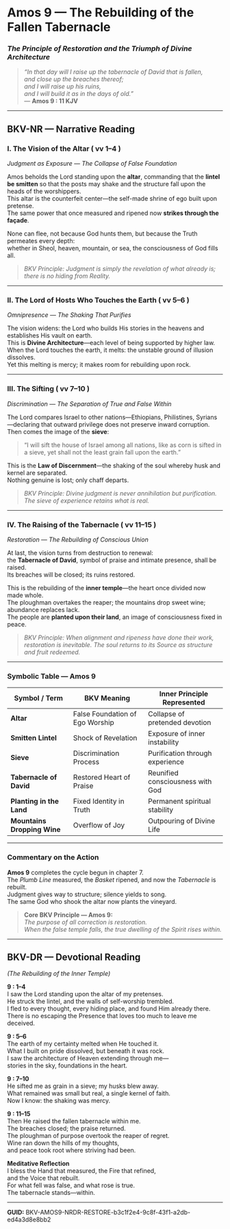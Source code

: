 # Amos 9 — The Rebuilding of the Fallen Tabernacle
### *The Principle of Restoration and the Triumph of Divine Architecture*

> _“In that day will I raise up the tabernacle of David that is fallen,  
> and close up the breaches thereof;  
> and I will raise up his ruins,  
> and I will build it as in the days of old.”_  
> — **Amos 9 : 11 KJV**

---

## BKV-NR — Narrative Reading

### **I. The Vision of the Altar ( vv 1–4 )**  
*Judgment as Exposure — The Collapse of False Foundation*

Amos beholds the Lord standing upon the **altar**, commanding that the **lintel be smitten** so that the posts may shake and the structure fall upon the heads of the worshippers.  
This altar is the counterfeit center—the self-made shrine of ego built upon pretense.  
The same power that once measured and ripened now **strikes through the façade**.

None can flee, not because God hunts them, but because the Truth permeates every depth:  
whether in Sheol, heaven, mountain, or sea, the consciousness of God fills all.  

> *BKV Principle:* *Judgment is simply the revelation of what already is; there is no hiding from Reality.*

---

### **II. The Lord of Hosts Who Touches the Earth ( vv 5–6 )**  
*Omnipresence — The Shaking That Purifies*

The vision widens: the Lord who builds His stories in the heavens and establishes His vault on earth.  
This is **Divine Architecture**—each level of being supported by higher law.  
When the Lord touches the earth, it melts: the unstable ground of illusion dissolves.  
Yet this melting is mercy; it makes room for rebuilding upon rock.

---

### **III. The Sifting ( vv 7–10 )**  
*Discrimination — The Separation of True and False Within*

The Lord compares Israel to other nations—Ethiopians, Philistines, Syrians—declaring that outward privilege does not preserve inward corruption.  
Then comes the image of the **sieve**:  
> “I will sift the house of Israel among all nations, like as corn is sifted in a sieve, yet shall not the least grain fall upon the earth.”

This is the **Law of Discernment**—the shaking of the soul whereby husk and kernel are separated.  
Nothing genuine is lost; only chaff departs.  

> *BKV Principle:* *Divine judgment is never annihilation but purification. The sieve of experience retains what is real.*

---

### **IV. The Raising of the Tabernacle ( vv 11–15 )**  
*Restoration — The Rebuilding of Conscious Union*

At last, the vision turns from destruction to renewal:  
the **Tabernacle of David**, symbol of praise and intimate presence, shall be raised.  
Its breaches will be closed; its ruins restored.  

This is the rebuilding of the **inner temple**—the heart once divided now made whole.  
The ploughman overtakes the reaper; the mountains drop sweet wine; abundance replaces lack.  
The people are **planted upon their land**, an image of consciousness fixed in peace.  

> *BKV Principle:* *When alignment and ripeness have done their work, restoration is inevitable. The soul returns to its Source as structure and fruit redeemed.*

---

### **Symbolic Table — Amos 9**

| Symbol / Term | BKV Meaning | Inner Principle Represented |
|----------------|-------------|-----------------------------|
| **Altar** | False Foundation of Ego Worship | Collapse of pretended devotion |
| **Smitten Lintel** | Shock of Revelation | Exposure of inner instability |
| **Sieve** | Discrimination Process | Purification through experience |
| **Tabernacle of David** | Restored Heart of Praise | Reunified consciousness with God |
| **Planting in the Land** | Fixed Identity in Truth | Permanent spiritual stability |
| **Mountains Dropping Wine** | Overflow of Joy | Outpouring of Divine Life |

---

### **Commentary on the Action**

**Amos 9** completes the cycle begun in chapter 7.  
The *Plumb Line* measured, the *Basket* ripened, and now the *Tabernacle* is rebuilt.  
Judgment gives way to structure; silence yields to song.  
The same God who shook the altar now plants the vineyard.  

> **Core BKV Principle — Amos 9:**  
> *The purpose of all correction is restoration.  
> When the false temple falls, the true dwelling of the Spirit rises within.*

---

## BKV-DR — Devotional Reading  
*(The Rebuilding of the Inner Temple)*

**9 : 1–4**  
I saw the Lord standing upon the altar of my pretenses.  
He struck the lintel, and the walls of self-worship trembled.  
I fled to every thought, every hiding place, and found Him already there.  
There is no escaping the Presence that loves too much to leave me deceived.  

**9 : 5–6**  
The earth of my certainty melted when He touched it.  
What I built on pride dissolved, but beneath it was rock.  
I saw the architecture of Heaven extending through me—  
stories in the sky, foundations in the heart.  

**9 : 7–10**  
He sifted me as grain in a sieve; my husks blew away.  
What remained was small but real, a single kernel of faith.  
Now I know: the shaking was mercy.  

**9 : 11–15**  
Then He raised the fallen tabernacle within me.  
The breaches closed; the praise returned.  
The ploughman of purpose overtook the reaper of regret.  
Wine ran down the hills of my thoughts,  
and peace took root where striving had been.  

**Meditative Reflection**  
I bless the Hand that measured, the Fire that refined,  
and the Voice that rebuilt.  
For what fell was false, and what rose is true.  
The tabernacle stands—within.  

---

**GUID:** BKV-AMOS9-NRDR-RESTORE-b3c1f2e4-9c8f-43f1-a2db-ed4a3d8e8bb2






